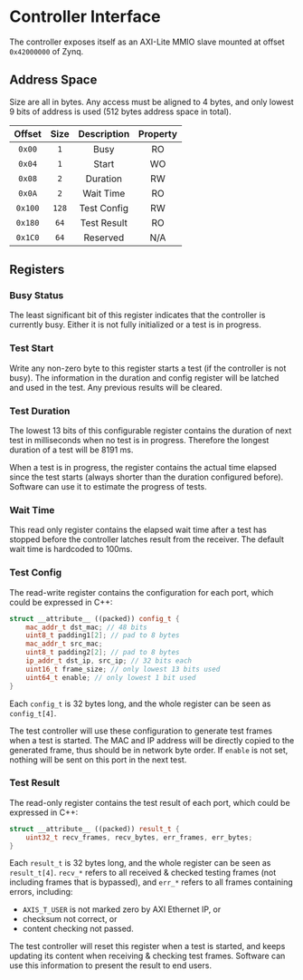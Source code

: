 # Controller Interface

The controller exposes itself as an AXI-Lite MMIO slave mounted at offset `0x42000000` of Zynq.

## Address Space

Size are all in bytes. Any access must be aligned to 4 bytes, and only lowest 9 bits of address is used (512 bytes address space in total).

| Offset  | Size  | Description | Property |
| :-----: | :---: | :---------: | :------: |
| `0x00`  |  `1`  |    Busy     |    RO    |
| `0x04`  |  `1`  |    Start    |    WO    |
| `0x08`  |  `2`  |  Duration   |    RW    |
| `0x0A`  |  `2`  |  Wait Time  |    RO    |
| `0x100` | `128` | Test Config |    RW    |
| `0x180` | `64`  | Test Result |    RO    |
| `0x1C0` | `64`  |  Reserved   |   N/A    |

## Registers

### Busy Status

The least significant bit of this register indicates that the controller is currently busy. Either it is not fully initialized or a test is in progress.

### Test Start

Write any non-zero byte to this register starts a test (if the controller is not busy). The information in the duration and config register will be latched and used in the test. Any previous results will be cleared.

### Test Duration

The lowest 13 bits of this configurable register contains the duration of next test in milliseconds when no test is in progress. Therefore the longest duration of a test will be 8191 ms.

When a test is in progress, the register contains the actual time elapsed since the test starts (always shorter than the duration configured before). Software can use it to estimate the progress of tests.

### Wait Time

This read only register contains the elapsed wait time after a test has stopped before the controller latches result from the receiver. The default wait time is hardcoded to 100ms.

### Test Config

The read-write register contains the configuration for each port, which could be expressed in C++:

```c++
struct __attribute__ ((packed)) config_t {
    mac_addr_t dst_mac; // 48 bits
    uint8_t padding1[2]; // pad to 8 bytes
    mac_addr_t src_mac;
    uint8_t padding2[2]; // pad to 8 bytes
    ip_addr_t dst_ip, src_ip; // 32 bits each
    uint16_t frame_size; // only lowest 13 bits used
    uint64_t enable; // only lowest 1 bit used
}
```

Each `config_t` is 32 bytes long, and the whole register can be seen as `config_t[4]`.

The test controller will use these configuration to generate test frames when a test is started. The MAC and IP address will be directly copied to the generated frame, thus should be in network byte order. If `enable` is not set, nothing will be sent on this port in the next test.

### Test Result

The read-only register contains the test result of each port, which could be expressed in C++:

```c++
struct __attribute__ ((packed)) result_t {
    uint32_t recv_frames, recv_bytes, err_frames, err_bytes;
}
```

Each `result_t` is 32 bytes long, and the whole register can be seen as `result_t[4]`. `recv_*` refers to all received & checked testing frames (not including frames that is bypassed), and `err_*` refers to all frames containing errors, including:

* `AXIS_T_USER` is not marked zero by AXI Ethernet IP, or
* checksum not correct, or
* content checking not passed.

The test controller will reset this register when a test is started, and keeps updating its content when receiving & checking test frames. Software can use this information to present the result to end users.

